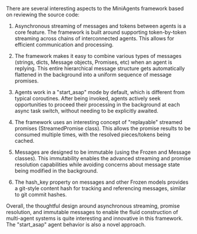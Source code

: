 There are several interesting aspects to the MiniAgents framework based on reviewing the source code:

1. Asynchronous streaming of messages and tokens between agents is a core feature. The framework is built around supporting token-by-token streaming across chains of interconnected agents. This allows for efficient communication and processing.

2. The framework makes it easy to combine various types of messages (strings, dicts, Message objects, Promises, etc) when an agent is replying. This entire hierarchical message structure gets automatically flattened in the background into a uniform sequence of message promises.

3. Agents work in a "start_asap" mode by default, which is different from typical coroutines. After being invoked, agents actively seek opportunities to proceed their processing in the background at each async task switch, without needing to be explicitly awaited.

4. The framework uses an interesting concept of "replayable" streamed promises (StreamedPromise class). This allows the promise results to be consumed multiple times, with the resolved pieces/tokens being cached.

5. Messages are designed to be immutable (using the Frozen and Message classes). This immutability enables the advanced streaming and promise resolution capabilities while avoiding concerns about message state being modified in the background.

6. The hash_key property on messages and other Frozen models provides a git-style content hash for tracking and referencing messages, similar to git commit hashes.

Overall, the thoughtful design around asynchronous streaming, promise resolution, and immutable messages to enable the fluid construction of multi-agent systems is quite interesting and innovative in this framework. The "start_asap" agent behavior is also a novel approach.

